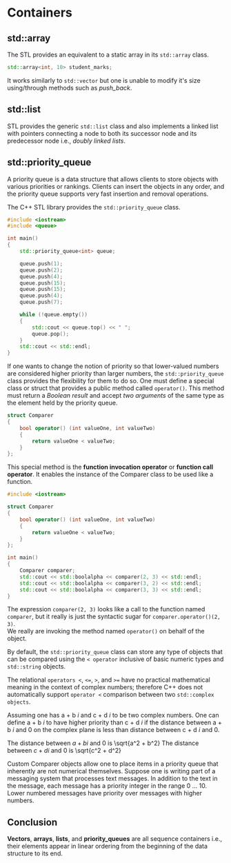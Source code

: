 # Containers
## __std::array__
The STL provides an equivalent to a static array in its `std::array` class.
```cpp
std::array<int, 10> student_marks;
```

It works similarly to `std::vector` but one is unable to modify it's size 
using/through methods such as _push_back_.

## __std::list__
STL provides the generic `std::list` class and also implements a linked list 
with pointers connecting a node to both its successor node and its predecessor 
node i.e., _doubly linked lists_.

## __std::priority_queue__
A priority queue is a data structure that allows clients to store objects with 
various priorities or rankings. Clients can insert the objects in any order, 
and the priority queue supports very fast insertion and removal operations.

The C++ STL library provides the `std::priority_queue` class.

```cpp
#include <iostream>
#include <queue>

int main()
{
	std::priority_queue<int> queue;

	queue.push(1);
	queue.push(2);
	queue.push(4);
	queue.push(15);
	queue.push(15);
	queue.push(4);
	queue.push(7);

	while (!queue.empty())
	{
		std::cout << queue.top() << " ";
		queue.pop();
	}
	std::cout << std::endl;
}
```

If one wants to change the notion of priority so that lower-valued numbers are 
considered higher priority than larger numbers, the `std::priority_queue` 
class provides the flexibility for them to do so. One must define a special 
class or struct that provides a public method called `operator()`. This method 
must return a _Boolean result_ and accept _two arguments_ of the same type as 
the element held by the priority queue.

```cpp
struct Comparer 
{
	bool operator() (int valueOne, int valueTwo)
	{
		return valueOne < valueTwo;
	}
};
```
This special method is the __function invocation operator__ or __function call 
operator__. It enables the instance of the Comparer class to be used like a 
function.

```cpp
#include <iostream>

struct Comparer 
{
	bool operator() (int valueOne, int valueTwo)
	{
		return valueOne < valueTwo;
	}
};

int main()
{
	Comparer comparer;
	std::cout << std::boolalpha << comparer(2, 3) << std::endl;
	std::cout << std::boolalpha << comparer(3, 2) << std::endl;
	std::cout << std::boolalpha << comparer(3, 3) << std::endl;
}
```

The expression `comparer(2, 3)` looks like a call to the function named `comparer`,
 but it really is just the syntactic sugar for `comparer.operator()(2, 3)`.  
We really are invoking the method named `operator()` on behalf of the object.

By default, the `std::priority_queue` class can store any type of objects that 
can be compared using the `< operator` inclusive of basic numeric types and 
`std::string` objects.

The relational `operators <`, `<=`, `>`, and `>=` have no practical mathematical 
meaning in the context of complex numbers; therefore C++ does not automatically 
support `operator <` comparison between two `std::complex objects`.

Assuming one has a + b _i_ and c + d _i_ to be two complex numbers. One can 
define a + b _i_ to have higher priority than c + d _i_ if the distance 
between a + b _i_ and 0 on the complex plane is less than distance between 
c + d _i_ and 0.

The distance between $a + bi$ and 0 is \sqrt{a^2 + b^2}
The distance between $c + di$ and 0 is \sqrt{c^2 + d^2}

Custom Comparer objects allow one to place items in a priority queue that 
inherently are not numerical themselves. Suppose one is writing part of a 
messaging system that processes text messages. In addition to the text in the 
message, each message has a priority integer in the range 0 ... 10. Lower 
numbered messages have priority over messages with higher numbers.

## Conclusion
__Vectors__, __arrays__, __lists__, and __priority_queues__ are all sequence 
containers i.e., their elements appear in linear ordering from the beginning of 
the data structure to its end.
